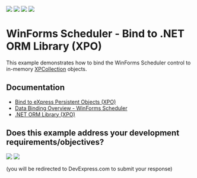 <!-- default badges list -->
![](https://img.shields.io/endpoint?url=https://codecentral.devexpress.com/api/v1/VersionRange/128633896/24.2.1%2B)
[![](https://img.shields.io/badge/Open_in_DevExpress_Support_Center-FF7200?style=flat-square&logo=DevExpress&logoColor=white)](https://supportcenter.devexpress.com/ticket/details/E909)
[![](https://img.shields.io/badge/📖_How_to_use_DevExpress_Examples-e9f6fc?style=flat-square)](https://docs.devexpress.com/GeneralInformation/403183)
[![](https://img.shields.io/badge/💬_Leave_Feedback-feecdd?style=flat-square)](#does-this-example-address-your-development-requirementsobjectives)
<!-- default badges end -->
# WinForms Scheduler - Bind to .NET ORM Library (XPO)

This example demonstrates how to bind the WinForms Scheduler control to in-memory [XPCollection](https://docs.devexpress.com/XPO/DevExpress.Xpo.XPCollection) objects.


## Documentation

* [Bind to eXpress Persistent Objects (XPO)](https://docs.devexpress.com/WindowsForms/9607/controls-and-libraries/scheduler/data-binding/data-sources/express-persistent-objects-xpo)
* [Data Binding Overview - WinForms Scheduler](https://docs.devexpress.com/WindowsForms/8386/controls-and-libraries/scheduler/data-binding)
* [.NET ORM Library (XPO)](https://docs.devexpress.com/XPO/1998/express-persistent-objects)
<!-- feedback -->
## Does this example address your development requirements/objectives?

[<img src="https://www.devexpress.com/support/examples/i/yes-button.svg"/>](https://www.devexpress.com/support/examples/survey.xml?utm_source=github&utm_campaign=winforms-scheduler-bind-to-xpo&~~~was_helpful=yes) [<img src="https://www.devexpress.com/support/examples/i/no-button.svg"/>](https://www.devexpress.com/support/examples/survey.xml?utm_source=github&utm_campaign=winforms-scheduler-bind-to-xpo&~~~was_helpful=no)

(you will be redirected to DevExpress.com to submit your response)
<!-- feedback end -->

